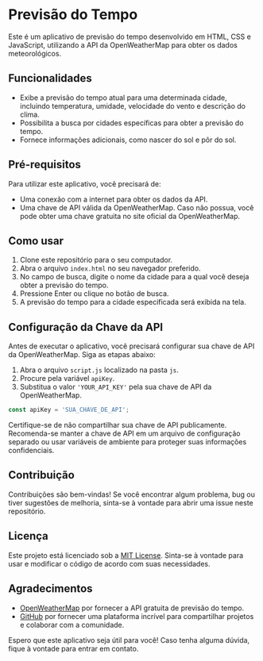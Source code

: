 # Previsão do Tempo

Este é um aplicativo de previsão do tempo desenvolvido em HTML, CSS e JavaScript, utilizando a API da OpenWeatherMap para obter os dados meteorológicos.

## Funcionalidades

- Exibe a previsão do tempo atual para uma determinada cidade, incluindo temperatura, umidade, velocidade do vento e descrição do clima.
- Possibilita a busca por cidades específicas para obter a previsão do tempo.
- Fornece informações adicionais, como nascer do sol e pôr do sol.

## Pré-requisitos

Para utilizar este aplicativo, você precisará de:

- Uma conexão com a internet para obter os dados da API.
- Uma chave de API válida da OpenWeatherMap. Caso não possua, você pode obter uma chave gratuita no site oficial da OpenWeatherMap.

## Como usar

1. Clone este repositório para o seu computador.
2. Abra o arquivo `index.html` no seu navegador preferido.
3. No campo de busca, digite o nome da cidade para a qual você deseja obter a previsão do tempo.
4. Pressione Enter ou clique no botão de busca.
5. A previsão do tempo para a cidade especificada será exibida na tela.

## Configuração da Chave da API

Antes de executar o aplicativo, você precisará configurar sua chave de API da OpenWeatherMap. Siga as etapas abaixo:

1. Abra o arquivo `script.js` localizado na pasta `js`.
2. Procure pela variável `apiKey`.
3. Substitua o valor `'YOUR_API_KEY'` pela sua chave de API da OpenWeatherMap.

```javascript
const apiKey = 'SUA_CHAVE_DE_API';
```

Certifique-se de não compartilhar sua chave de API publicamente. Recomenda-se manter a chave de API em um arquivo de configuração separado ou usar variáveis de ambiente para proteger suas informações confidenciais.

## Contribuição

Contribuições são bem-vindas! Se você encontrar algum problema, bug ou tiver sugestões de melhoria, sinta-se à vontade para abrir uma issue neste repositório.

## Licença

Este projeto está licenciado sob a [MIT License](LICENSE). Sinta-se à vontade para usar e modificar o código de acordo com suas necessidades.

## Agradecimentos

- [OpenWeatherMap](https://openweathermap.org/) por fornecer a API gratuita de previsão do tempo.
- [GitHub](https://github.com/) por fornecer uma plataforma incrível para compartilhar projetos e colaborar com a comunidade.

Espero que este aplicativo seja útil para você! Caso tenha alguma dúvida, fique à vontade para entrar em contato.
